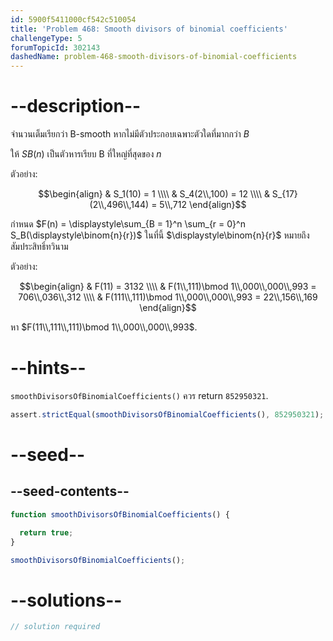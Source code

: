 ```yaml
---
id: 5900f5411000cf542c510054
title: 'Problem 468: Smooth divisors of binomial coefficients'
challengeType: 5
forumTopicId: 302143
dashedName: problem-468-smooth-divisors-of-binomial-coefficients
---
```


# --description--

จำนวนเต็มเรียกว่า B-smooth หากไม่มีตัวประกอบเฉพาะตัวใดที่มากกว่า $B$

ให้ $SB(n)$ เป็นตัวหารเรียบ B ที่ใหญ่ที่สุดของ $n$

ตัวอย่าง:

$$\begin{align}
  & S_1(10) = 1 \\\\
  & S_4(2\\,100) = 12 \\\\
  & S_{17}(2\\,496\\,144) = 5\\,712
\end{align}$$

กำหนด $F(n) = \displaystyle\sum_{B = 1}^n \sum_{r = 0}^n S_B(\displaystyle\binom{n}{r})$ ในที่นี้ $\displaystyle\binom{n}{r}$ หมายถึงสัมประสิทธิ์ทวินาม

ตัวอย่าง:

$$\begin{align}
  & F(11) = 3132 \\\\
  & F(1\\,111)\bmod 1\\,000\\,000\\,993 = 706\\,036\\,312 \\\\
  & F(111\\,111)\bmod 1\\,000\\,000\\,993 = 22\\,156\\,169
\end{align}$$

หา $F(11\\,111\\,111)\bmod 1\\,000\\,000\\,993$.

# --hints--

`smoothDivisorsOfBinomialCoefficients()` ควร return `852950321`.

```js
assert.strictEqual(smoothDivisorsOfBinomialCoefficients(), 852950321);
```

# --seed--

## --seed-contents--

```js
function smoothDivisorsOfBinomialCoefficients() {

  return true;
}

smoothDivisorsOfBinomialCoefficients();
```

# --solutions--

```js
// solution required
```
